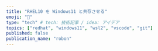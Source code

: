 ```yaml
---
title: "RHEL10 を Windows11 と共存させる"
emoji: "🎩"
type: "tech" # tech: 技術記事 / idea: アイデア
topics: ["redhat", "windows11", "wsl2", "vscode", "git"]
published: false
publication_name: "robon"
---
```


